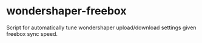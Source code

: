 # wondershaper-freebox
Script for automatically tune wondershaper upload/download settings given freebox sync speed.

